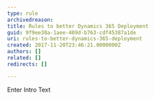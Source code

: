 ```yaml
---
type: rule
archivedreason: 
title: Rules to better Dynamics 365 Deployment
guid: 9f9ee38a-1aee-409d-b763-cdf45387a1de
uri: rules-to-better-dynamics-365-deployment
created: 2017-11-20T23:46:21.0000000Z
authors: []
related: []
redirects: []

---
```



​Enter Intro Text<br>
<br><excerpt class='endintro'></excerpt><br>



